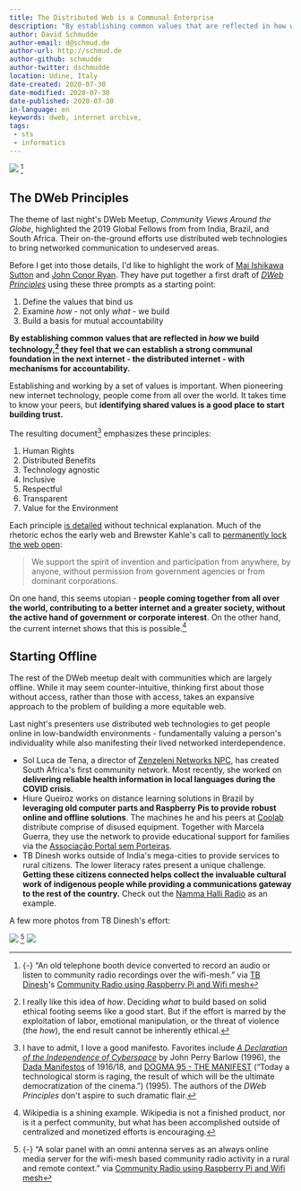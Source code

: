 ```yaml
---
title: The Distributed Web is a Communal Enterprise
description: "By establishing common values that are reflected in how we build technology, we can establish a strong communal foundation with mechanisms for accountability."
author: David Schmudde
author-email: d@schmud.de
author-url: http://schmud.de
author-github: schmudde
author-twitter: dschmudde
location: Udine, Italy
date-created: 2020-07-30
date-modified: 2020-07-30
date-published: 2020-07-30
in-language: en
keywords: dweb, internet archive,
tags:
 - sts
 - informatics
---
```


![](/img/2020-07-30-dweb/phone-booth.jpeg) [^telephone]

[^telephone]: {-} &ldquo;An old telephone booth device converted to record an audio or listen to community radio recordings over the wifi-mesh.&rdquo; via [TB Dinesh](https://janastu.org/)'s [Community Radio using Raspberry Pi and Wifi mesh](https://docs.google.com/document/d/1P6ZPBfVRi4QpU1yyoP2NBPEwqa1wxkh2wWOayzpA-lM/)

## The DWeb Principles

The theme of last night's DWeb Meetup, *Community Views Around the Globe*, highlighted the 2019 Global Fellows from from India, Brazil, and South Africa. Their on-the-ground efforts use distributed web technologies to bring networked communication to undeserved areas.

Before I get into those details, I'd like to highlight the work of [Mai Ishikawa Sutton](https://maisutton.net/) and [John Conor Ryan](https://www.johnconorryan.com/). They have put together a first draft of *[DWeb Principles](https://docs.google.com/document/d/16NtoS_bSC4qV9cJ6ECFPTY66Qy3jSXWFbUuQDrU-IvQ)* using these three prompts as a starting point:

1. Define the values that bind us
2. Examine *how* - not only *what* - we build
3. Build a basis for mutual accountability

**By establishing common values that are reflected in *how* we build technology,[^how] they feel that we can establish a strong communal foundation in the next internet - the distributed internet -  with mechanisms for accountability.**

[^how]: I really like this idea of *how*. Deciding *what* to build based on solid ethical footing seems like a good start. But if the effort is marred by the exploitation of labor, emotional manipulation, or the threat of violence (the *how*), the end result cannot be inherently ethical.

Establishing and working by a set of values is important. When pioneering new internet technology, people come from all over the world. It takes time to know your peers, but **identifying shared values is a good place to start building trust.**

The resulting document[^manifesto] emphasizes these principles:

[^manifesto]: I have to admit, I love a good manifesto. Favorites include *[A Declaration of the Independence of Cyberspace](https://www.eff.org/cyberspace-independence)* by John Perry Barlow (1996), the [Dada Manifestos](https://www.widewalls.ch/magazine/dada-manifesto) of 1916/18, and [DOGMA 95 - THE MANIFEST](http://www.dogme95.dk/dogma-95/) (&ldquo;Today a technological storm is raging, the result of which will be the ultimate democratization of the cinema.&rdquo;) (1995). The authors of the *DWeb Principles* don't aspire to such dramatic flair.

1. Human Rights
2. Distributed Benefits
3. Technology agnostic
4. Inclusive
5. Respectful
6. Transparent
7. Value for the Environment

Each principle [is detailed](https://docs.google.com/document/d/16NtoS_bSC4qV9cJ6ECFPTY66Qy3jSXWFbUuQDrU-IvQ) without technical explanation. Much of the rhetoric echos the early web and Brewster Kahle's call to [permanently lock the web open](https://archive.org/details/DWebSummit2016_Introduction_Brewster_Kahle):

> We support the spirit of invention and participation from anywhere, by anyone, without permission from government agencies or from dominant corporations.

On one hand, this seems utopian - **people coming together from all over the world, contributing to a better internet and a greater society, without the active hand of government or corporate interest**. On the other hand, the current internet shows that this is possible.[^wikipedia]

[^wikipedia]: Wikipedia is a shining example. Wikipedia is not a finished product, nor is it a perfect community, but what has been accomplished outside of centralized and monetized efforts is encouraging.

## Starting Offline

The rest of the DWeb meetup dealt with communities which are largely offline. While it may seem counter-intuitive, thinking first about those without access, rather than those with access, takes an expansive approach to the problem of building a more equitable web.

Last night's presenters use distributed web technologies to get people online in low-bandwidth environments - fundamentally valuing a person's individuality while also manifesting their lived networked interdependence.

- Sol Luca de Tena, a director of [Zenzeleni Networks NPC](https://zenzeleni.net/), has created South Africa's first community network. Most recently, she worked on **delivering reliable health information in local languages during the COVID crisis**.
- Hiure Queiroz works on distance learning solutions in Brazil by **leveraging old computer parts and Raspberry Pis to provide robust online and offline solutions**. The machines he and his peers at [Coolab](https://www.coolab.org/) distribute comprise of disused equipment. Together with Marcela Guerra, they use the network to provide educational support for families via the [Associação Portal sem Porteiras](https://portalsemporteiras.github.io/#psp).
- TB Dinesh works outside of India's mega-cities to provide services to rural citizens. The lower literacy rates present a unique challenge. **Getting these citizens connected helps collect the invaluable cultural work of indigenous people while providing a communications gateway to the rest of the country.** Check out the [Namma Halli Radio](https://www.namdu1radio.com/) as an example.

A few more photos from TB Dinesh's effort:

![](/img/2020-07-30-dweb/solar-panel.jpg) [^mesh]
![](/img/2020-07-30-dweb/wifi-mesh.jpeg)

[^mesh]: {-} &ldquo;A solar panel with an omni antenna serves as an always online media server for the wifi-mesh based community radio activity in a rural and remote context.&rdquo; via [Community Radio using Raspberry Pi and Wifi mesh](https://docs.google.com/document/d/1P6ZPBfVRi4QpU1yyoP2NBPEwqa1wxkh2wWOayzpA-lM/)
